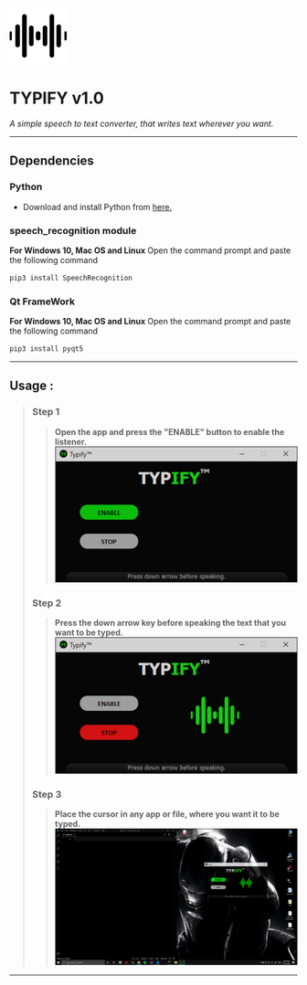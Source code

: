 ![User Interface](auwave_black.png)  
# **TYPIFY v1.0** 
 _A simple speech to text converter, that writes text wherever you want._

---

## **Dependencies**

### Python
 * Download and install Python from [here.](https://www.python.org/downloads/) 

### speech_recognition module
**For Windows 10, Mac OS and Linux**
Open the command prompt and paste the following command
<!--Github-->
```bash
pip3 install SpeechRecognition
```
### Qt FrameWork
<!--Github-->
**For Windows 10, Mac OS and Linux**
Open the command prompt and paste the following command
```bash
pip3 install pyqt5
```
---

## **Usage** :
>### Step 1 
>>**Open the app and press the "ENABLE" button to enable the listener.**
![UI_img_enable](Images/UI_enable.PNG)
>### Step 2 
>>**Press the down arrow key before speaking the text that you want to be typed.**
![UI_img_stop](Images/UI_stop.PNG)
>### Step 3 
>>**Place the cursor in any app or file, where you want it to be typed.**
![Usage_img](Images/Usage.PNG)

---



